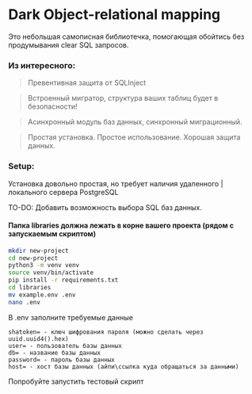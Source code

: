 # Dark Object-relational mapping
Это небольшая самописная библиотечка, помогающая обойтись без продумывания clear SQL запросов.

### Из интересного:
> Превентивная защита от SQLInject

> Встроенный мигратор, структура ваших таблиц будет в безопасности!

> Асинхронный модуль баз данных, синхронный миграционный.  

> Простая установка. Простое использование. Хорошая защита данных.

### Setup:
Установка довольно простая, но требует наличия удаленного | локального сервера PostgreSQL

TO-DO: Добавить возможность выбора SQL баз данных.

#### Папка libraries должна лежать в корне вашего проекта (рядом с запускаемым скриптом)

```bash
mkdir new-project
cd new-project
python3 -m venv venv
source venv/bin/activate
pip install -r requirements.txt
cd libraries
mv example.env .env
nano .env
```
В .env заполните требуемые данные
```env
shatoken= - ключ шифрования пароля (можно сделать через uuid.uuid4().hex)
user= - пользователь базы данных
db= - название базы данных
password= - пароль базы данных
host= - хост базы данных (айпи\ссылка куда обращаться за данными)
```
Попробуйте запустить тестовый скрипт 
